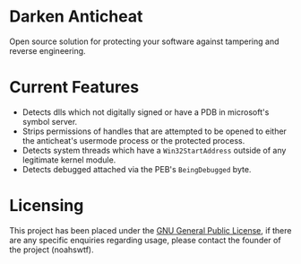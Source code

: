 # Darken Anticheat
Open source solution for protecting your software against tampering and reverse engineering.

# Current Features
- Detects dlls which not digitally signed or have a PDB in microsoft's symbol server.
- Strips permissions of handles that are attempted to be opened to either the anticheat's usermode process or the protected process.
- Detects system threads which have a `Win32StartAddress` outside of any legitimate kernel module.
- Detects debugged attached via the PEB's `BeingDebugged` byte.

# Licensing
This project has been placed under the [GNU General Public License](LICENSE), if there are any specific enquiries regarding usage, please contact the founder of the project (noahswtf).